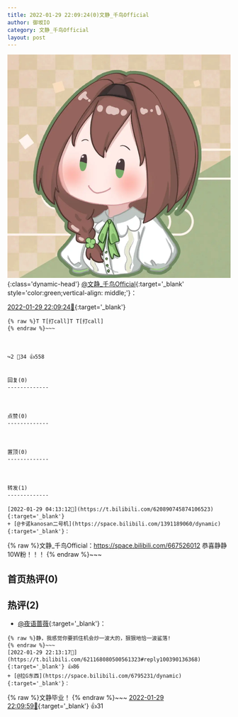 ```yaml
---
title: 2022-01-29 22:09:24(0)文静_千鸟Official
author: 御坂IO
category: 文静_千鸟Official
layout: post
---
```


![img](/images/ac7482ed1b9a7f203dc68c0c4a77c488a27b108a.jpg){:class='dynamic-head'}
[@文静_千鸟Official](https://space.bilibili.com/667526012/dynamic){:target='_blank' style='color:green;vertical-align: middle;'}：

[2022-01-29 22:09:24🔗](https://t.bilibili.com/621168080500561323){:target='_blank'}

~~~
{% raw %}T T[打call]T T[打call]
{% endraw %}~~~



↪️2 💬34 👍558


回复(0)
-------------



点赞(0)
-------------



置顶(0)
-------------



转发(1)
-------------

[2022-01-29 04:13:12🔗](https://t.bilibili.com/620890745874106523){:target='_blank'}
+ [@卡诺kanosan二号机](https://space.bilibili.com/1391189060/dynamic){:target='_blank'}：
~~~
{% raw %}文静_千鸟Official：https://space.bilibili.com/667526012
恭喜静静10W粉！！！
{% endraw %}~~~






首页热评(0)
-------------



热评(2)
-------------

+ [@夜语蔷薇](https://space.bilibili.com/237677868/dynamic){:target='_blank'}：
~~~
{% raw %}静，我感觉你要抓住机会炒一波大的，狠狠地恰一波鲨落!
{% endraw %}~~~
[2022-01-29 22:13:17🔗](https://t.bilibili.com/621168080500561323#reply100390136368){:target='_blank'} 👍86
+ [@拉G东西](https://space.bilibili.com/6795231/dynamic){:target='_blank'}：
~~~
{% raw %}文静毕业！
{% endraw %}~~~
[2022-01-29 22:09:59🔗](https://t.bilibili.com/621168080500561323#reply100389664576){:target='_blank'} 👍31


